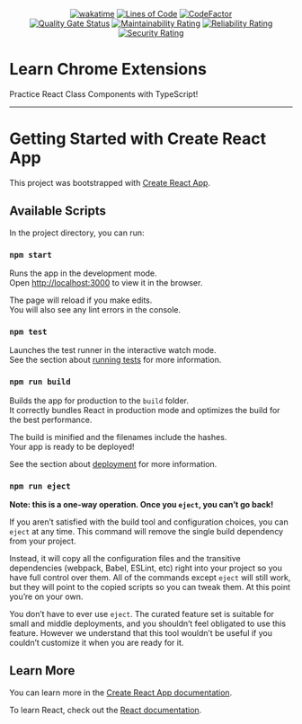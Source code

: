 <div align="center">

[![wakatime](https://wakatime.com/badge/github/Amir-Pourhadi/Space-Finder.svg)](https://wakatime.com/badge/github/Amir-Pourhadi/Space-Finder)
[![Lines of Code](https://sonarcloud.io/api/project_badges/measure?project=Amir-Pourhadi_Space-Finder&metric=ncloc)](https://sonarcloud.io/dashboard?id=Amir-Pourhadi_Space-Finder)
[![CodeFactor](https://www.codefactor.io/repository/github/amir-pourhadi/Space-Finder/badge)](https://www.codefactor.io/repository/github/amir-pourhadi/Space-Finder)  
 [![Quality Gate Status](https://sonarcloud.io/api/project_badges/measure?project=Amir-Pourhadi_Space-Finder&metric=alert_status)](https://sonarcloud.io/dashboard?id=Amir-Pourhadi_Space-Finder)
[![Maintainability Rating](https://sonarcloud.io/api/project_badges/measure?project=Amir-Pourhadi_Space-Finder&metric=sqale_rating)](https://sonarcloud.io/dashboard?id=Amir-Pourhadi_Space-Finder)
[![Reliability Rating](https://sonarcloud.io/api/project_badges/measure?project=Amir-Pourhadi_Space-Finder&metric=reliability_rating)](https://sonarcloud.io/dashboard?id=Amir-Pourhadi_Space-Finder)
[![Security Rating](https://sonarcloud.io/api/project_badges/measure?project=Amir-Pourhadi_Space-Finder&metric=security_rating)](https://sonarcloud.io/dashboard?id=Amir-Pourhadi_Space-Finder)

</div>

# Learn Chrome Extensions

Practice React Class Components with TypeScript!

---

# Getting Started with Create React App

This project was bootstrapped with [Create React App](https://github.com/facebook/create-react-app).

## Available Scripts

In the project directory, you can run:

### `npm start`

Runs the app in the development mode.\
Open [http://localhost:3000](http://localhost:3000) to view it in the browser.

The page will reload if you make edits.\
You will also see any lint errors in the console.

### `npm test`

Launches the test runner in the interactive watch mode.\
See the section about [running tests](https://facebook.github.io/create-react-app/docs/running-tests) for more information.

### `npm run build`

Builds the app for production to the `build` folder.\
It correctly bundles React in production mode and optimizes the build for the best performance.

The build is minified and the filenames include the hashes.\
Your app is ready to be deployed!

See the section about [deployment](https://facebook.github.io/create-react-app/docs/deployment) for more information.

### `npm run eject`

**Note: this is a one-way operation. Once you `eject`, you can’t go back!**

If you aren’t satisfied with the build tool and configuration choices, you can `eject` at any time. This command will remove the single build dependency from your project.

Instead, it will copy all the configuration files and the transitive dependencies (webpack, Babel, ESLint, etc) right into your project so you have full control over them. All of the commands except `eject` will still work, but they will point to the copied scripts so you can tweak them. At this point you’re on your own.

You don’t have to ever use `eject`. The curated feature set is suitable for small and middle deployments, and you shouldn’t feel obligated to use this feature. However we understand that this tool wouldn’t be useful if you couldn’t customize it when you are ready for it.

## Learn More

You can learn more in the [Create React App documentation](https://facebook.github.io/create-react-app/docs/getting-started).

To learn React, check out the [React documentation](https://reactjs.org/).
